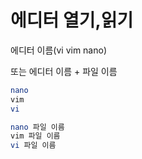 # 에디터 열기,읽기

에디터 이름(vi vim nano)

또는 에디터 이름 + 파일 이름

```bash
nano
vim
vi

nano 파일 이름
vim 파일 이름
vi 파일 이름
```